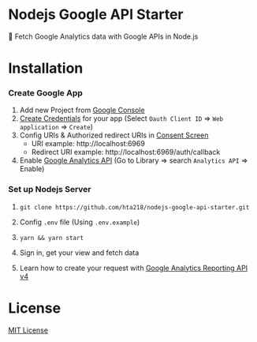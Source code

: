 # Nodejs Google API Starter
🚠 Fetch Google Analytics data with Google APIs in Node.js

# Installation
### Create Google App
1. Add new Project from [Google Console](https://console.developers.google.com/)
2. [Create Credentials](https://console.developers.google.com/apis/credentials) for your app (Select `Oauth Client ID` => `Web application` => `Create`)
3. Config URIs & Authorized redirect URIs in [Consent Screen](https://console.cloud.google.com/apis/credentials/consent)
    * URI example: http://localhost:6969
    * Redirect URI example: http://localhost:6969/auth/callback
4. Enable [Google Analytics API](https://console.developers.google.com/apis/api/analytics.googleapis.com/overview) (Go to Library => search `Analytics API` => Enable)

### Set up Nodejs Server
1. `git clone https://github.com/hta218/nodejs-google-api-starter.git`

2. Config `.env` file (Using `.env.example`)

3. `yarn && yarn start`

4. Sign in, get your view and fetch data

5. Learn how to create your request with [Google Analytics Reporting API v4](https://developers.google.com/analytics/devguides/reporting/core/v4/basics)

# License
[MIT License](https://opensource.org/licenses/MIT)